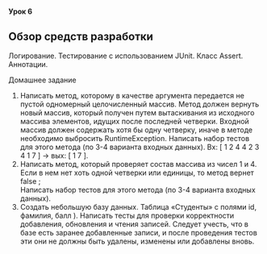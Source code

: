 #### Урок 6
## Обзор средств разработки
Логирование. Тестирование с использованием JUnit. Класс
Assert. Аннотации.

Домашнее задание
1. Написать метод, которому в качестве аргумента передается не пустой одномерный
целочисленный массив. Метод должен вернуть новый массив, который получен путем
вытаскивания из исходного массива элементов, идущих после последней четверки. Входной
массив должен содержать хотя бы одну четверку, иначе в методе необходимо выбросить
RuntimeException. Написать набор тестов для этого метода (по 3-4 варианта входных данных).
Вх: [ 1 2 4 4 2 3 4 1 7 ] -> вых: [ 1 7 ].
2. Написать метод, который проверяет состав массива из чисел 1 и 4. Если в нем нет хоть одной
четверки или единицы, то метод вернет false ;  
Написать набор тестов для этого метода (по 3-4
варианта входных данных).
3. Создать небольшую базу данных. Таблица «Студенты» с полями id, фамилия, балл ).
Написать тесты для проверки корректности добавления, обновления и чтения записей.
Следует учесть, что в базе есть заранее добавленные записи, и после проведения тестов эти
они не должны быть удалены, изменены или добавлены вновь.